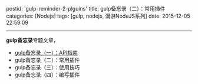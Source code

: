 postid: 'gulp-reminder-2-plguins'
title: gulp备忘录（二）：常用插件
categories: [Nodejs]
tags: [gulp, nodejs, 漫游NodeJS系列]
date: 2015-12-05 22:59:09

---

**gulp备忘录**专题文章，

- [gulp备忘录（一）：API指南](http://gejiawen.github.io/2015/12/05/gulp-reminder-1-api/)
- gulp备忘录（二）：常用插件
- gulp备忘录（三）：使用技巧
- gulp备忘录（四）：编写插件

